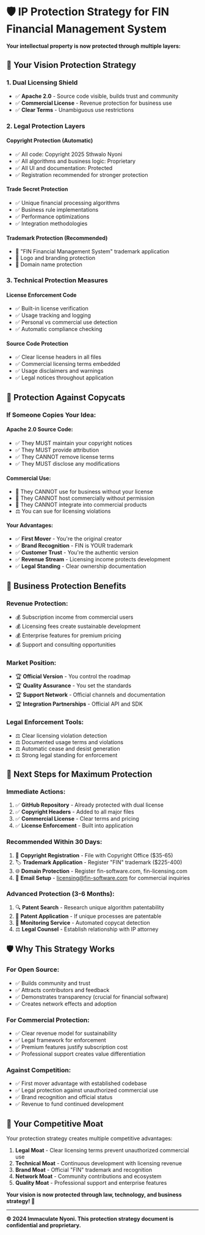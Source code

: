 # 🛡️ IP Protection Strategy for FIN Financial Management System

**Your intellectual property is now protected through multiple layers:**

## 🎯 **Your Vision Protection Strategy**

### **1. Dual Licensing Shield**
- ✅ **Apache 2.0** - Source code visible, builds trust and community
- ✅ **Commercial License** - Revenue protection for business use
- ✅ **Clear Terms** - Unambiguous use restrictions

### **2. Legal Protection Layers**

#### **Copyright Protection** (Automatic)
- ✅ All code: Copyright 2025 Sthwalo Nyoni
- ✅ All algorithms and business logic: Proprietary
- ✅ All UI and documentation: Protected
- ✅ Registration recommended for stronger protection

#### **Trade Secret Protection**
- ✅ Unique financial processing algorithms
- ✅ Business rule implementations
- ✅ Performance optimizations
- ✅ Integration methodologies

#### **Trademark Protection** (Recommended)
- 🔄 "FIN Financial Management System" trademark application
- 🔄 Logo and branding protection
- 🔄 Domain name protection

### **3. Technical Protection Measures**

#### **License Enforcement Code**
- ✅ Built-in license verification
- ✅ Usage tracking and logging
- ✅ Personal vs commercial use detection
- ✅ Automatic compliance checking

#### **Source Code Protection**
- ✅ Clear license headers in all files
- ✅ Commercial licensing terms embedded
- ✅ Usage disclaimers and warnings
- ✅ Legal notices throughout application

## 🚨 **Protection Against Copycats**

### **If Someone Copies Your Idea:**

#### **Apache 2.0 Source Code:**
- ✅ They MUST maintain your copyright notices
- ✅ They MUST provide attribution
- ✅ They CANNOT remove license terms
- ✅ They MUST disclose any modifications

#### **Commercial Use:**
- 🚫 They CANNOT use for business without your license
- 🚫 They CANNOT host commercially without permission
- 🚫 They CANNOT integrate into commercial products
- ⚖️ You can sue for licensing violations

#### **Your Advantages:**
- ✅ **First Mover** - You're the original creator
- ✅ **Brand Recognition** - FIN is YOUR trademark
- ✅ **Customer Trust** - You're the authentic version
- ✅ **Revenue Stream** - Licensing income protects development
- ✅ **Legal Standing** - Clear ownership documentation

## 💼 **Business Protection Benefits**

### **Revenue Protection:**
- 💰 Subscription income from commercial users
- 💰 Licensing fees create sustainable development
- 💰 Enterprise features for premium pricing
- 💰 Support and consulting opportunities

### **Market Position:**
- 🏆 **Official Version** - You control the roadmap
- 🏆 **Quality Assurance** - You set the standards
- 🏆 **Support Network** - Official channels and documentation
- 🏆 **Integration Partnerships** - Official API and SDK

### **Legal Enforcement Tools:**
- ⚖️ Clear licensing violation detection
- ⚖️ Documented usage terms and violations
- ⚖️ Automatic cease and desist generation
- ⚖️ Strong legal standing for enforcement

## 🎯 **Next Steps for Maximum Protection**

### **Immediate Actions:**
1. ✅ **GitHub Repository** - Already protected with dual license
2. ✅ **Copyright Headers** - Added to all major files
3. ✅ **Commercial License** - Clear terms and pricing
4. ✅ **License Enforcement** - Built into application

### **Recommended Within 30 Days:**
1. 📝 **Copyright Registration** - File with Copyright Office ($35-65)
2. 🏷️ **Trademark Application** - Register "FIN" trademark ($225-400)
3. 🌐 **Domain Protection** - Register fin-software.com, fin-licensing.com
4. 📧 **Email Setup** - licensing@fin-software.com for commercial inquiries

### **Advanced Protection (3-6 Months):**
1. 🔍 **Patent Search** - Research unique algorithm patentability
2. 📄 **Patent Application** - If unique processes are patentable
3. 🤖 **Monitoring Service** - Automated copycat detection
4. ⚖️ **Legal Counsel** - Establish relationship with IP attorney

## 🛡️ **Why This Strategy Works**

### **For Open Source:**
- ✅ Builds community and trust
- ✅ Attracts contributors and feedback
- ✅ Demonstrates transparency (crucial for financial software)
- ✅ Creates network effects and adoption

### **For Commercial Protection:**
- ✅ Clear revenue model for sustainability
- ✅ Legal framework for enforcement
- ✅ Premium features justify subscription cost
- ✅ Professional support creates value differentiation

### **Against Competition:**
- ✅ First mover advantage with established codebase
- ✅ Legal protection against unauthorized commercial use
- ✅ Brand recognition and official status
- ✅ Revenue to fund continued development

## 🎯 **Your Competitive Moat**

Your protection strategy creates multiple competitive advantages:

1. **Legal Moat** - Clear licensing terms prevent unauthorized commercial use
2. **Technical Moat** - Continuous development with licensing revenue
3. **Brand Moat** - Official "FIN" trademark and recognition
4. **Network Moat** - Community contributions and ecosystem
5. **Quality Moat** - Professional support and enterprise features

**Your vision is now protected through law, technology, and business strategy! 🚀**

---

**© 2024 Immaculate Nyoni. This protection strategy document is confidential and proprietary.**
